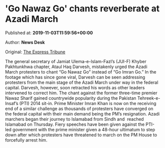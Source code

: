 
# 'Go Nawaz Go' chants reverberate at Azadi March

Published at: **2019-11-03T11:59:56+00:00**

Author: **News Desk**

Original: [The Express Tribune](https://tribune.com.pk/story/2092769/1-go-nawaz-go-chants-reverberate-azadi-march/)

The general secretary of Jamiat Ulema-e-Islam-Fazl’s (JUI-F) Khyber Pakhtunkhwa chapter, Ataul Haq Darvesh, mistakenly urged the Azadi March protesters to chant “Go Nawaz Go” instead of “Go Imran Go.”
In the footage which has since gone viral, Darvesh can be seen addressing protesters from the main stage of the Azadi March under way in the federal capital.
Darvesh, however, soon retracted his words as other leaders intervened to correct him.
The chant against the former three-time premier Nawaz Sharif gained countrywide popularity during the Pakistan Tehreek-e-Insaf’s (PTI) 2014 sit-in.
Prime Minister Imran Khan is now on the receiving end of a similar challenge as thousands of protesters have converged on the federal capital with their main demand being the PM’s resignation.
Azadi marchers began their journey to Islamabad from Sindh and  reached Islamabad on Thursday.
Fiery speeches have been given against the PTI-led government with the prime minister given a 48-hour ultimatum to step down after which protesters have threatened to march on the PM House to forcefully arrest him.
